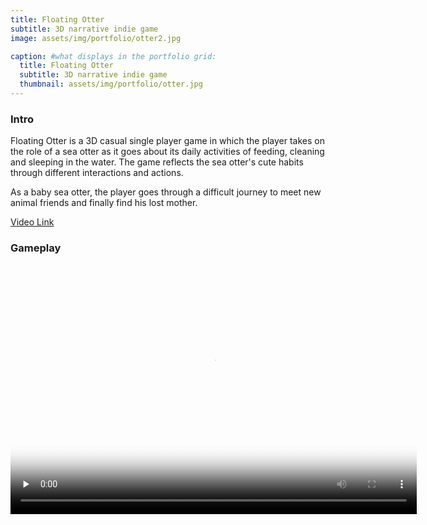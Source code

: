 ```yaml
---
title: Floating Otter
subtitle: 3D narrative indie game
image: assets/img/portfolio/otter2.jpg

caption: #what displays in the portfolio grid:
  title: Floating Otter
  subtitle: 3D narrative indie game
  thumbnail: assets/img/portfolio/otter.jpg
---
```


### Intro

Floating Otter is a 3D casual single player game in which the player takes on the role of a sea otter as it goes about its daily activities of feeding, cleaning and sleeping in the water. The game reflects the sea otter's cute habits through different interactions and actions.

As a baby sea otter, the player goes through a difficult journey to meet new animal friends and finally find his lost mother.



[Video Link](https://www.youtube.com/watch?v=sDp4LBPZacQ&t=40s)


### Gameplay

<video width="650" height="400" id="video" controls="" preload="none" poster="Otter"> 
      <source id="mp4" src="../assets/video/otter.mp4" type="video/mp4">
</videos>